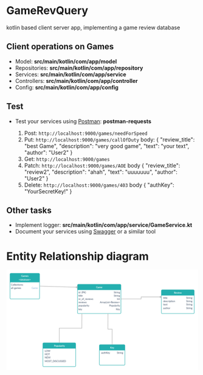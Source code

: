 
# GameRevQuery
kotlin based client server app, implementing a game review database

## Client operations on Games

 - Model: **src/main/kotlin/com/app/model**
 - Repositories: **src/main/kotlin/com/app/repository**
 - Services: **src/main/kotlin/com/app/service**
 - Controllers: **src/main/kotlin/com/app/controller**
 - Config: **src/main/kotlin/com/app/config**

## Test
 - Test your services using  [Postman](https://www.postman.com/): **postman-requests**
 
	1. Post: `http://localhost:9000/games/needForSpeed`
	2. Put: `http://localhost:9000/games/callOfDuty`
		    body: 
				    {
	"review_title": "best Game",
	"description": "very good game",
	"text": "your text",
	"author": "User2"
			}
	3. Get: `http://localhost:9000/games`
	4. Patch: `http://localhost:9000/games/AOE`
			body
			{
	"review_title": "review2",
	"description": "ahah",
	"text": "uuuuuuu",
	"author": "User2"
			}
	5. Delete:  `http://localhost:9000/games/403`
		body
		{
	 "authKey": "YourSecretKey!"
		}

## Other tasks

  - Implement logger: **src/main/kotlin/com/app/service/GameService.kt**
  - Document your services using [Swagger](https://swagger.io/) or a similar tool
 

# Entity Relationship diagram
![](images/GameReviewQuery.png "entity relationship diagram")
